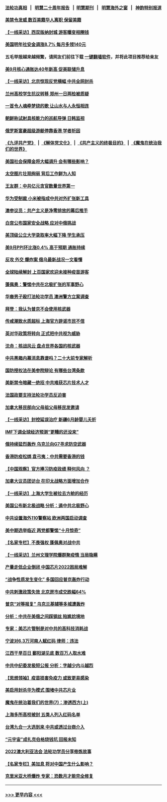 #### [法轮功真相](https://github.com/gfw-breaker/truth/blob/master/README.md?t=0) &nbsp;&nbsp;|&nbsp;&nbsp; [明慧二十周年报告](https://github.com/gfw-breaker/mh-reports/blob/master/README.md?t=0) &nbsp;&nbsp;|&nbsp;&nbsp;[明慧期刊](https://github.com/gfw-breaker/mh-qikan) &nbsp;&nbsp;|&nbsp;&nbsp; [明慧海外之窗](https://github.com/gfw-breaker/mh-news/blob/master/README.md?t=0) &nbsp;&nbsp;|&nbsp;&nbsp; [神韵特别报道](https://github.com/gfw-breaker/mh-news/blob/master/shenyun.md?t=0)
#### [美禁令发威 数百美籍华人离职 保留美籍](../pages/nf4514/n13844644.md?t=10140401) 
#### [【一线采访】西双版纳封城 游客曝变相圈钱](../pages/nf4514/n13844525.md?t=10140401) 
#### [美国明年社安金调涨8.7% 每月多领140元](../pages/nf4514/n13844710.md?t=10140401) 
#### 五毛举报越来越频繁，请网友们前往下载 [一键翻墙软件](https://github.com/gfw-breaker/ssr-accounts)，并将此项目推荐给亲友
#### [美9月核心通胀达40年新高 促美联储升息](../pages/nf4514/n13844694.md?t=10140401) 
#### [【一线采访】北京惊现反党横幅 中共全网封杀](../pages/nf4514/n13844506.md?t=10140401) 
#### [兰州高校学生抗议转移 郑州一日两检被质疑](../pages/nf4514/n13844287.md?t=10140401) 
#### [一首令人魂牵梦绕的歌 让山水与人永恒相连](../pages/nf4514/n13841027.md?t=10140401) 
#### [朝鲜称试射具核能力的巡航导弹 日韩监视](../pages/nf4514/n13844461.md?t=10140401) 
#### [俄罗斯富豪超级游艇停靠香港 学者析因](../pages/nf4514/n13844345.md?t=10140401) 
#### [《九评共产党》](https://github.com/begood0513/9ping.md/blob/master/README.md) &nbsp;|&nbsp; [《解体党文化》](../../../../jtdwh.md/blob/master/README.md)  &nbsp;|&nbsp; [《共产主义的终极目的》](../../../../gczydzjmd.md/blob/master/README.md) &nbsp;|&nbsp; [《魔鬼在统治我们的世界》](../../../../mgztzwmdsj.md/blob/master/README.md) 
#### [美国社会保障金将大幅调升 会有哪些影响？](../pages/nf4514/n13844141.md?t=10140401) 
#### [太空图片壮观绚丽 背后工作鲜为人知](../pages/nf4514/n13844118.md?t=10140401) 
#### [王友群：中共亿元贪官数量世界第一](../pages/nf4514/n13844182.md?t=10140401) 
#### [华为受制裁 小米被指成中共对外扩张新工具](../pages/nf4514/n13844067.md?t=10140401) 
#### [澳参议员：共产主义是净零排放的幕后推手](../pages/nf4514/n13844100.md?t=10140401) 
#### [白宫公布国家安全战略 应对中俄挑战](../pages/nf4514/n13844037.md?t=10140401) 
#### [美顶级公立大学录取率大幅下降 学生承压](../pages/nf4514/n13844006.md?t=10140401) 
#### [美9月PPI环比涨0.4% 高于预期 通胀持续](../pages/nf4514/n13843971.md?t=10140401) 
#### [反攻 外交 爆炸案 俄乌最新战况一文看懂](../pages/nf4514/n13843901.md?t=10140401) 
#### [全球陆续解封 上百国家欢迎未接种疫苗游客](../pages/nf4514/n13843840.md?t=10140401) 
#### [蓬佩奥：警惕中共在北极扩张的军事野心](../pages/nf4514/n13843705.md?t=10140401) 
#### [华裔男子殴打法轮功学员 澳洲警方立案调查](../pages/nf4514/n13843606.md?t=10140401) 
#### [拜登：我认为普京不会使用核武器](../pages/nf4514/n13843621.md?t=10140401) 
#### [传咸潮致水质超标 上海官方辟谣市民不信](../pages/nf4514/n13843449.md?t=10140401) 
#### [英对华政策将转向 正式把中共视为威胁](../pages/nf4514/n13843543.md?t=10140401) 
#### [沈舟：核战风云 盘点世界各国的核武器](../pages/nf4514/n13843516.md?t=10140401) 
#### [中共黑箱内幕消息靠谱吗？二十大前专家解析](../pages/nf4514/n13843413.md?t=10140401) 
#### [国防授权法在美参院辩论 有哪些台湾条款](../pages/nf4514/n13843343.md?t=10140401) 
#### [美新禁令暗藏一绝招 中共难获芯片技术人才](../pages/nf4514/n13843315.md?t=10140401) 
#### [法国政要支持法轮功学员反迫害](../pages/nf4514/n13841970.md?t=10140401) 
#### [加拿大移民部向父母祖父母移民发邀请](../pages/nf4514/n13843313.md?t=10140401) 
#### [【一线采访】封控延误治疗 新疆6月龄婴儿夭折](../pages/nf4514/n13843154.md?t=10140401) 
#### [IMF下调全球经济预测“更糟的还没来”](../pages/nf4514/n13843243.md?t=10140401) 
#### [俄持续猛烈轰炸 乌克兰向G7寻求防空武器](../pages/nf4514/n13843173.md?t=10140401) 
#### [香港防疫松绑 袁弓夷：中共需要香港的钱](../pages/nf4514/n13842926.md?t=10140401) 
#### [【中国观察】官方捧习防疫政绩 释何风向 ？](../pages/nf4514/n13843166.md?t=10140401) 
#### [加拿大议员团访台 在印太战略方面增加合作](../pages/nf4514/n13842986.md?t=10140401) 
#### [【一线采访】上海大学生被拉去方舱的经历](../pages/nf4514/n13842987.md?t=10140401) 
#### [美国公布新北极战略 分析：遏中共北极野心](../pages/nf4514/n13842730.md?t=10140401) 
#### [中共设置海外110警察站 欧洲两国启动调查](../pages/nf4514/n13842597.md?t=10140401) 
#### [美中期选举临近 两党都警惕“十月惊奇”](../pages/nf4514/n13842498.md?t=10140401) 
#### [【名家专栏】不畏强权 蓬佩奥对战中共](../pages/nf4514/n13842460.md?t=10140401) 
#### [【一线采访】兰州文理学院爆群聚疫情 当局隐瞒](../pages/nf4514/n13842300.md?t=10140401) 
#### [产量走低企业倒闭 中国芯片2022困局难解](../pages/nf4514/n13842222.md?t=10140401) 
#### [“战争性质发生变化” 多国回应普京轰炸行动](../pages/nf4514/n13842518.md?t=10140401) 
#### [中共刺激政策失效 北京房市成交跌幅64%](../pages/nf4514/n13842218.md?t=10140401) 
#### [普京“对等报复” 乌克兰基辅等多城遭轰炸](../pages/nf4514/n13842292.md?t=10140401) 
#### [分析：中共在美俄之间踩钢丝 陷尴尬境地](../pages/nf4514/n13841990.md?t=10140401) 
#### [专家：美芯片管制是对中共的高科技消耗战](../pages/nf4514/n13842316.md?t=10140401) 
#### [宁波对6.3万河南人赋红码 律师：违法](../pages/nf4514/n13842291.md?t=10140401) 
#### [江西干旱百日 鄱阳湖见底 数百万人取水难](../pages/nf4514/n13842301.md?t=10140401) 
#### [中共中纪委发极短公报 分析：字越少内斗越烈](../pages/nf4514/n13842176.md?t=10140401) 
#### [【思想领袖】疫苗损害免疫力 或致更易感染](../pages/nf4514/n13821090.md?t=10140401) 
#### [美启用封杀华为模式 围堵中共芯片业](../pages/nf4514/n13841949.md?t=10140401) 
#### [魔鬼在统治着我们的世界(7)：渗透西方(上)](../pages/nf4514/n10426013.md?t=10140401) 
#### [上海多所高校被封 五类人列入红码名单](../pages/nf4514/n13841848.md?t=10140401) 
#### [台湾九合一大选到来 中共或透过台商介入](../pages/nf4514/n13841851.md?t=10140401) 
#### [“元宇宙”成扎克伯格烧钱坑 回报未知](../pages/nf4514/n13841576.md?t=10140401) 
#### [2022澳大利亚法会 法轮功学员分享修炼故事](../pages/nf4514/n13841757.md?t=10140401) 
#### [【名家专栏】美加息 将对中国产生什么影响？](../pages/nf4514/n13841817.md?t=10140401) 
#### [克里米亚大桥爆炸 专家：恐数月才能完全修复](../pages/nf4514/n13841930.md?t=10140401) 

----
#### [ >>> 更早内容 <<< ](../indexes/nf4514-earlier.md)
